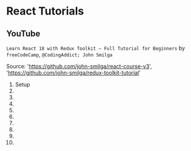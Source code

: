 # React Tutorials

## YouTube

`Learn React 18 with Redux Toolkit – Full Tutorial for Beginners` by `freeCodeCamp`, `@CodingAddict; John Smilga`

Source: 'https://github.com/john-smilga/react-course-v3', 'https://github.com/john-smilga/redux-toolkit-tutorial'

01. Setup
02.
03.
04.
05.
06.
07.
08.
09.
10.